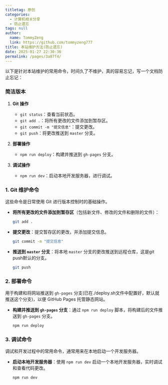 ```yaml
---
titletag: 原创
categories: 
  - 计算机相关分享
  - 防止遗忘
tags: null
author: 
  name: TommyZeng
  link: https://github.com/tommyzeng777
title: 本站维护方法(防止遗忘)
date: 2025-01-27 22:30:36
permalink: /pages/3a87f4/
---
```


以下是针对本站维护的常用命令，时间久了不维护，真的容易忘记，写一个文档防止忘记：<!--more-->

### 简洁版本

1. **Git 操作**
   - `git status`：查看当前状态。
   - `git add .`：将所有更改的文件添加到暂存区。
   - `git commit -m "提交信息"`：提交更改。
   - `git push`：将更改推送到 `master` 分支。

2. **部署操作**
   - `npm run deploy`：构建并推送到 `gh-pages` 分支。

3. **调试操作**
   - `npm run dev`：启动本地开发服务器，进行调试。


### 1. **Git 维护命令**
这些命令是日常使用 Git 进行版本控制时的基础操作。

- **将所有更改的文件添加到暂存区**（包括新文件、修改的文件和删除的文件）：
  ```bash
  git add .
  ```

- **提交更改**：提交暂存区的更改，并添加提交信息。
  ```bash
  git commit -m "提交信息"
  ```

- **推送到 `master` 分支**：将本地 `master` 分支的更改推送到远程仓库，这是git push默认的分支。
  ```bash
  git push 
  ```

### 2. **部署命令**
用于构建和将网站推送到 `gh-pages` 分支(已在./deploy.sh文件中配置好，默认就推送这个分支)，以便 GitHub Pages 托管静态网站。

- **构建并推送到 `gh-pages` 分支**：通过 `npm run deploy` 脚本，将构建后的文件推送到 `gh-pages` 分支。
  ```bash
  npm run deploy
  ```

### 3. **调试命令**
调试和开发过程中的常用命令，通常用来在本地启动一个开发服务器。

- **启动本地开发服务器**：使用 `npm run dev` 启动一个本地开发服务器，实时调试和查看代码更改。
  ```bash
  npm run dev
  ```

